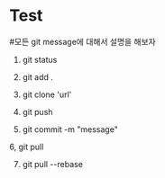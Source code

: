 # Test

#모든 git message에 대해서 설명을 해보자
1. git status

2. git add .

3. git clone 'url'

4. git push

5. git commit -m "message"

6, git pull

7. git pull --rebase

